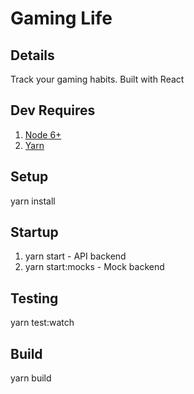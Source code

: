 # Gaming Life

## Details
Track your gaming habits.  Built with React

## Dev Requires 
1. [Node 6+](https://nodejs.org/en/download/)
2. [Yarn](https://yarnpkg.com/lang/en/docs/install/)

## Setup
yarn install

## Startup
1. yarn start - API backend
2. yarn start:mocks - Mock backend

## Testing
yarn test:watch

## Build
yarn build